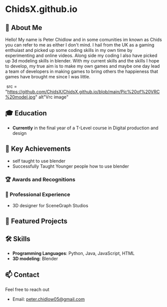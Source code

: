 # ChidsX.github.io

 
## 🚀 About Me
 
Hello! My name is Peter Chidlow and in some comunities im known as Chids you can refer to me as either I don't mind. I hail from the UK as a gaming enthuiast and picked up some coding skills in my own time by experimenting and online videos. Along side my coding I also have picked up 3d modeling skills in blender. With my current skills and the skills I hope to develop, my true aim is to make my own games and maybe one day lead a team of developers in making games to bring others the happieness that games have brought me since I was little.

<img> src = "https://github.com/ChidsX/ChidsX.github.io/blob/main/Pic%20of%20VRC%20model.jpg" alt"Vrc image"<img>
 
## 🎓 Education
 
- **Currently** in the final year of a T-Level course in Digital production and design
 
## 🌟 Key Achievements

- self taught to use blender 
- Successfully Taught Younger people how to use blender
 

### 🏆 Awards and Recognitions
 
### 💼 Professional Experience
- 3D designer for SceneGraph Studios
 
## 📂 Featured Projects

## 🛠️ Skills
- **Programming Languages**: Python, Java, JavaScript, HTML
- **3D modeling**: Blender

## 📫 Contact
Feel free to reach out
- Email: peter.chidlow05@gmail.com
